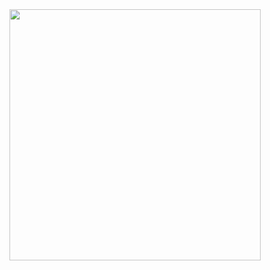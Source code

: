 <img src="https://github.com/Samipuu/ot-harjoitustyo/tree/master/dokumentaatio/kuvat/luokka_pakkauskaavio.png" width="445">

